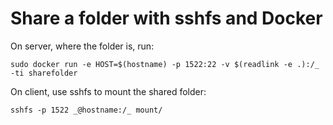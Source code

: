 # Share a folder with sshfs and Docker

On server, where the folder is, run: 

	sudo docker run -e HOST=$(hostname) -p 1522:22 -v $(readlink -e .):/_ -ti sharefolder

 On client, use sshfs to mount the shared folder: 

	sshfs -p 1522 _@hostname:/_ mount/
